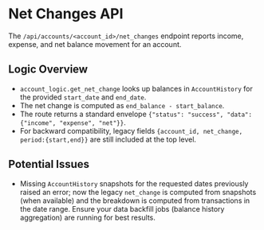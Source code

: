 # Net Changes API

The `/api/accounts/<account_id>/net_changes` endpoint reports income, expense,
and net balance movement for an account.

## Logic Overview

- `account_logic.get_net_change` looks up balances in `AccountHistory` for
  the provided `start_date` and `end_date`.
- The net change is computed as `end_balance - start_balance`.
- The route returns a standard envelope `{"status": "success", "data": {"income", "expense", "net"}}`.
- For backward compatibility, legacy fields `{account_id, net_change, period:{start,end}}` are still included at the top level.

## Potential Issues

- Missing `AccountHistory` snapshots for the requested dates previously raised an
  error; now the legacy `net_change` is computed from snapshots (when available)
  and the breakdown is computed from transactions in the date range. Ensure your
  data backfill jobs (balance history aggregation) are running for best results.

